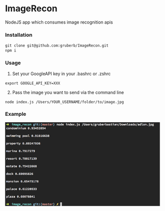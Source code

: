 # ImageRecon
NodeJS app which consumes image recognition apis

### Installation
```
git clone git@github.com:gruberb/ImageRecon.git
npm i
```


### Usage

1. Set your GoogleAPI key in your .bashrc or .zshrc
```
export GOOGLE_API_KEY=XXX
```

2. Pass the image you want to send via the command line
```
node index.js /Users/YOUR_USERNAME/folder/to/image.jpg
```

### Example 

![alt tag](https://raw.githubusercontent.com/gruberb/ImageRecon/master/assests/ex.png)
